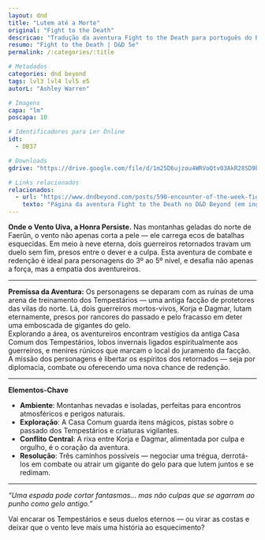 ```yaml
---
layout: dnd
title: "Lutem até a Morte"
original: "Fight to the Death"
descricao: "Tradução da aventura Fight to the Death para português do Brasil, aventura de D&D 5e"
resumo: "Fight to the Death | D&D 5e"
permalink: /:categories/:title

# Metadados
categories: dnd beyond
tags: lvl3 lvl4 lvl5 e5
autorL: "Ashley Warren"

# Imagens
capa: "lm"
poscapa: 10

# Identificadores para Ler Online
idt:
  - DB37

# Downloads
gdrive: "https://drive.google.com/file/d/1m25D6ujzou4WRVoQtv03AkR28SD9bPme/view?usp=drive_link"

# Links relacionados
relacionados:
  - url: "https://www.dndbeyond.com/posts/590-encounter-of-the-week-fight-to-the-death"
    texto: "Página da aventura Fight to the Death no D&D Beyond (em inglês)"
---
```


**Onde o Vento Uiva, a Honra Persiste.** Nas montanhas geladas do norte de Faerûn, o vento não apenas corta a pele — ele
carrega ecos de batalhas esquecidas. Em meio à neve eterna, dois guerreiros retornados travam um duelo sem fim, presos
entre o dever e a culpa. Esta aventura de combate e redenção é ideal para personagens do 3º ao 5º nível, e desafia não
apenas a força, mas a empatia dos aventureiros.

---

**Premissa da Aventura:** Os personagens se deparam com as ruínas de uma arena de treinamento dos Tempestários — uma
antiga facção de protetores das vilas do norte. Lá, dois guerreiros mortos-vivos, Korja e Dagmar, lutam eternamente,
presos por rancores do passado e pelo fracasso em deter uma emboscada de gigantes do gelo.<br> Explorando a área, os
aventureiros encontram vestígios da antiga Casa Comum dos Tempestários, lobos invernais ligados espiritualmente aos
guerreiros, e menires rúnicos que marcam o local do juramento da facção. A missão dos personagens é libertar os
espíritos dos retornados — seja por diplomacia, combate ou oferecendo uma nova chance de redenção.

---

**Elementos-Chave**

-   **Ambiente**: Montanhas nevadas e isoladas, perfeitas para encontros atmosféricos e perigos naturais.
-   **Exploração**: A Casa Comum guarda itens mágicos, pistas sobre o passado dos Tempestários e criaturas vigilantes.
-   **Conflito Central**: A rixa entre Korja e Dagmar, alimentada por culpa e orgulho, é o coração da aventura.
-   **Resolução**: Três caminhos possíveis — negociar uma trégua, derrotá-los em combate ou atrair um gigante do gelo
    para que lutem juntos e se redimam.

---

_“Uma espada pode cortar fantasmas… mas não culpas que se agarram ao punho como gelo antigo.”_

Vai encarar os Tempestários e seus duelos eternos — ou virar as costas e deixar que o vento leve mais uma história ao
esquecimento?
